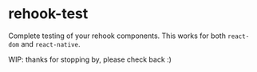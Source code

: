 # rehook-test

Complete testing of your rehook components. This works for both `react-dom` and `react-native`.

WIP: thanks for stopping by, please check back :)

